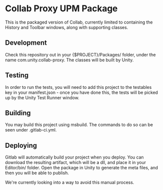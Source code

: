 # Collab Proxy UPM Package

This is the packaged version of Collab, currently limited to containing the History and Toolbar windows, along with
supporting classes.

## Development

Check this repository out in your {$PROJECT}/Packages/ folder, under the name com.unity.collab-proxy. The classes will
be built by Unity.

## Testing

In order to run the tests, you will need to add this project to the testables key in your manifest.json - once you have
done this, the tests will be picked up by the Unity Test Runner window.

## Building

You may build this project using msbuild. The commands to do so can be seen under .gitlab-ci.yml.

## Deploying

Gitlab will automatically build your project when you deploy. You can download the resulting artifact, which will be a
dll, and place it in your Editor/bin/ folder. Open the package in Unity to generate the meta files, and then you will be
able to publish.

We're currently looking into a way to avoid this manual process.
